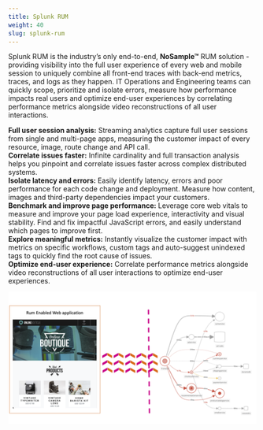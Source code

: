 ```yaml
---
title: Splunk RUM
weight: 40
slug: splunk-rum
---
```


Splunk RUM is the industry’s only end-to-end, **NoSample™** RUM solution - providing visibility into the full user experience of every web and mobile session to uniquely combine all front-end traces with back-end metrics, traces, and logs as they happen. IT Operations and Engineering teams can quickly scope, prioritize and isolate errors, measure how performance impacts real users and optimize end-user experiences by correlating performance metrics alongside video reconstructions of all user interactions.

**Full user session analysis:** Streaming analytics capture full user sessions from single and multi-page apps, measuring the customer impact of every resource, image, route change and API call.  
**Correlate issues faster:** Infinite cardinality and full transaction analysis helps you pinpoint and correlate issues faster across complex distributed systems.  
**Isolate latency and errors:** Easily identify latency, errors and poor performance for each code change and deployment. Measure how content, images and third-party dependencies impact your customers.  
**Benchmark and improve page performance:** Leverage core web vitals to measure and improve your page load experience, interactivity and visual stability. Find and fix impactful JavaScript errors, and easily understand which pages to improve first.  
**Explore meaningful metrics:** Instantly visualize the customer impact with metrics on specific workflows, custom tags and auto-suggest unindexed tags to quickly find the root cause of issues.  
**Optimize end-user experience:** Correlate performance metrics alongside video reconstructions of all user interactions to optimize end-user experiences.

![Architecture Overview](../images/rum-architecture.png)
